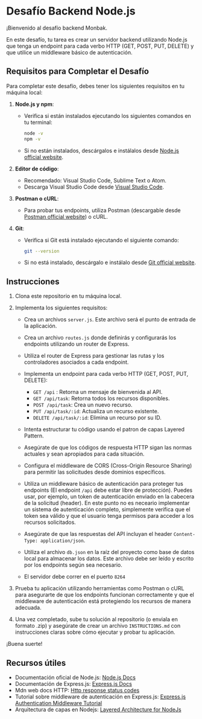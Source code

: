 # Desafío Backend Node.js

¡Bienvenido al desafío backend Monbak.

En este desafío, tu tarea es crear un servidor backend utilizando Node.js que tenga un endpoint para cada verbo HTTP (GET, POST, PUT, DELETE) y que utilice un middleware básico de autenticación.

## Requisitos para Completar el Desafío

Para completar este desafío, debes tener los siguientes requisitos en tu máquina local:

1. **Node.js y npm**:

   - Verifica si están instalados ejecutando los siguientes comandos en tu terminal:
     ```bash
     node -v
     npm -v
     ```
   - Si no están instalados, descárgalos e instálalos desde [Node.js official website](https://nodejs.org/).

2. **Editor de código**:

   - Recomendado: Visual Studio Code, Sublime Text o Atom.
   - Descarga Visual Studio Code desde [Visual Studio Code](https://code.visualstudio.com/).

3. **Postman o cURL**:

   - Para probar tus endpoints, utiliza Postman (descargable desde [Postman official website](https://www.postman.com/)) o cURL.

4. **Git**:
   - Verifica si Git está instalado ejecutando el siguiente comando:
     ```bash
     git --version
     ```
   - Si no está instalado, descárgalo e instálalo desde [Git official website](https://git-scm.com/).

## Instrucciones

1. Clona este repositorio en tu máquina local.

2. Implementa los siguientes requisitos:

   - Crea un archivos `server.js`. Este archivo será el punto de entrada de la aplicación.

   - Crea un archivo `routes.js` donde definirás y configurarás los endpoints utilizando un router de Express.
   - Utiliza el router de Express para gestionar las rutas y los controladores asociados a cada endpoint.
   - Implementa un endpoint para cada verbo HTTP (GET, POST, PUT, DELETE):

     - `GET /api` : Retorna un mensaje de bienvenida al API.
     - `GET /api/task`: Retorna todos los recursos disponibles.
     - `POST /api/task`: Crea un nuevo recurso.
     - `PUT /api/task/:id`: Actualiza un recurso existente.
     - `DELETE /api/task/:id`: Elimina un recurso por su ID.

   - Intenta estructurar tu código usando el patron de capas Layered Pattern.
   - Asegúrate de que los códigos de respuesta HTTP sigan las normas actuales y sean apropiados para cada situación.
   - Configura el middleware de CORS (Cross-Origin Resource Sharing) para permitir las solicitudes desde dominios específicos.
   - Utiliza un middleware básico de autenticación para proteger tus endpoints (El endpoint `/api` debe estar libre de protección). Puedes usar, por ejemplo, un token de autenticación enviado en la cabecera de la solicitud (header). En este punto no es neceario implementar un sistema de autenticación completo, simplemente verifica que el token sea válido y que el usuario tenga permisos para acceder a los recursos solicitados.
   - Asegúrate de que las respuestas del API incluyan el header `Content-Type: application/json`.
   - Utiliza el archivo `db.json` en la raíz del proyecto como base de datos local para almacenar los datos. Este archivo debe ser leído y escrito por los endpoints según sea necesario.
   - El servidor debe correr en el puerto `8264`

3. Prueba tu aplicación utilizando herramientas como Postman o cURL para asegurarte de que los endpoints funcionan correctamente y que el middleware de autenticación está protegiendo los recursos de manera adecuada.

4. Una vez completado, sube tu solución al repositorio (o enviala en formato .zip) y asegúrate de crear un archivo `INSTRUCTIONS.md` con instrucciones claras sobre cómo ejecutar y probar tu aplicación.

¡Buena suerte!

## Recursos útiles

- Documentación oficial de Node.js: [Node.js Docs](https://nodejs.org/en/docs/)
- Documentación de Express.js: [Express.js Docs](https://expressjs.com/)
- Mdn web docs HTTP: [Http response status codes](https://developer.mozilla.org/en-US/docs/Web/HTTP/Status)
- Tutorial sobre middleware de autenticación en Express.js: [Express.js Authentication Middleware Tutorial](https://www.digitalocean.com/community/tutorials/nodejs-jwt-expressjs)
- Arquitectura de capas en Nodejs: [Layered Architecture for NodeJs](https://ctrly.blog/nodejs-layered-architecture/)
